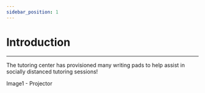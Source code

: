 ```yaml
---
sidebar_position: 1
---
```


# Introduction
---

The tutoring center has provisioned many writing pads to help assist in socially distanced tutoring sessions!

Image1 - Projector
